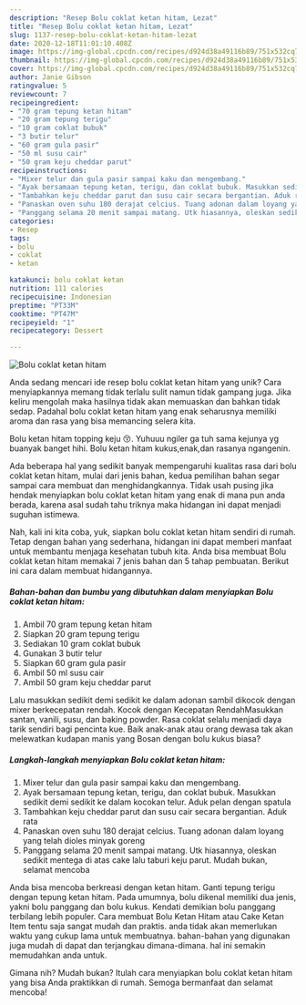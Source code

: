 ```yaml
---
description: "Resep Bolu coklat ketan hitam, Lezat"
title: "Resep Bolu coklat ketan hitam, Lezat"
slug: 1137-resep-bolu-coklat-ketan-hitam-lezat
date: 2020-12-18T11:01:10.408Z
image: https://img-global.cpcdn.com/recipes/d924d38a49116b89/751x532cq70/bolu-coklat-ketan-hitam-foto-resep-utama.jpg
thumbnail: https://img-global.cpcdn.com/recipes/d924d38a49116b89/751x532cq70/bolu-coklat-ketan-hitam-foto-resep-utama.jpg
cover: https://img-global.cpcdn.com/recipes/d924d38a49116b89/751x532cq70/bolu-coklat-ketan-hitam-foto-resep-utama.jpg
author: Janie Gibson
ratingvalue: 5
reviewcount: 7
recipeingredient:
- "70 gram tepung ketan hitam"
- "20 gram tepung terigu"
- "10 gram coklat bubuk"
- "3 butir telur"
- "60 gram gula pasir"
- "50 ml susu cair"
- "50 gram keju cheddar parut"
recipeinstructions:
- "Mixer telur dan gula pasir sampai kaku dan mengembang."
- "Ayak bersamaan tepung ketan, terigu, dan coklat bubuk. Masukkan sedikit demi sedikit ke dalam kocokan telur. Aduk pelan dengan spatula"
- "Tambahkan keju cheddar parut dan susu cair secara bergantian. Aduk rata"
- "Panaskan oven suhu 180 derajat celcius. Tuang adonan dalam loyang yang telah dioles minyak goreng"
- "Panggang selama 20 menit sampai matang. Utk hiasannya, oleskan sedikit mentega di atas cake lalu taburi keju parut. Mudah bukan, selamat mencoba"
categories:
- Resep
tags:
- bolu
- coklat
- ketan

katakunci: bolu coklat ketan 
nutrition: 111 calories
recipecuisine: Indonesian
preptime: "PT33M"
cooktime: "PT47M"
recipeyield: "1"
recipecategory: Dessert

---
```



![Bolu coklat ketan hitam](https://img-global.cpcdn.com/recipes/d924d38a49116b89/751x532cq70/bolu-coklat-ketan-hitam-foto-resep-utama.jpg)

Anda sedang mencari ide resep bolu coklat ketan hitam yang unik? Cara menyiapkannya memang tidak terlalu sulit namun tidak gampang juga. Jika keliru mengolah maka hasilnya tidak akan memuaskan dan bahkan tidak sedap. Padahal bolu coklat ketan hitam yang enak seharusnya memiliki aroma dan rasa yang bisa memancing selera kita.

Bolu ketan hitam topping keju 😚. Yuhuuu ngiler ga tuh sama kejunya yg buanyak banget hihi. Bolu ketan hitam kukus,enak,dan rasanya ngangenin.

Ada beberapa hal yang sedikit banyak mempengaruhi kualitas rasa dari bolu coklat ketan hitam, mulai dari jenis bahan, kedua pemilihan bahan segar sampai cara membuat dan menghidangkannya. Tidak usah pusing jika hendak menyiapkan bolu coklat ketan hitam yang enak di mana pun anda berada, karena asal sudah tahu triknya maka hidangan ini dapat menjadi suguhan istimewa.


Nah, kali ini kita coba, yuk, siapkan bolu coklat ketan hitam sendiri di rumah. Tetap dengan bahan yang sederhana, hidangan ini dapat memberi manfaat untuk membantu menjaga kesehatan tubuh kita. Anda bisa membuat Bolu coklat ketan hitam memakai 7 jenis bahan dan 5 tahap pembuatan. Berikut ini cara dalam membuat hidangannya.

<!--inarticleads1-->

##### Bahan-bahan dan bumbu yang dibutuhkan dalam menyiapkan Bolu coklat ketan hitam:

1. Ambil 70 gram tepung ketan hitam
1. Siapkan 20 gram tepung terigu
1. Sediakan 10 gram coklat bubuk
1. Gunakan 3 butir telur
1. Siapkan 60 gram gula pasir
1. Ambil 50 ml susu cair
1. Ambil 50 gram keju cheddar parut


Lalu masukkan sedikit demi sedikit ke dalam adonan sambil dikocok dengan mixer berkecepatan rendah. Kocok dengan Kecepatan RendahMasukkan santan, vanili, susu, dan baking powder. Rasa coklat selalu menjadi daya tarik sendiri bagi pencinta kue. Baik anak-anak atau orang dewasa tak akan melewatkan kudapan manis yang Bosan dengan bolu kukus biasa? 

<!--inarticleads2-->

##### Langkah-langkah menyiapkan Bolu coklat ketan hitam:

1. Mixer telur dan gula pasir sampai kaku dan mengembang.
1. Ayak bersamaan tepung ketan, terigu, dan coklat bubuk. Masukkan sedikit demi sedikit ke dalam kocokan telur. Aduk pelan dengan spatula
1. Tambahkan keju cheddar parut dan susu cair secara bergantian. Aduk rata
1. Panaskan oven suhu 180 derajat celcius. Tuang adonan dalam loyang yang telah dioles minyak goreng
1. Panggang selama 20 menit sampai matang. Utk hiasannya, oleskan sedikit mentega di atas cake lalu taburi keju parut. Mudah bukan, selamat mencoba


Anda bisa mencoba berkreasi dengan ketan hitam. Ganti tepung terigu dengan tepung ketan hitam. Pada umumnya, bolu dikenal memiliki dua jenis, yakni bolu panggang dan bolu kukus. Kendati demikian bolu panggang terbilang lebih populer. Cara membuat Bolu Ketan Hitam atau Cake Ketan Item tentu saja sangat mudah dan praktis. anda tidak akan memerlukan waktu yang cukup lama untuk membuatnya. bahan-bahan yang digunakan juga mudah di dapat dan terjangkau dimana-dimana. hal ini semakin memudahkan anda untuk. 

Gimana nih? Mudah bukan? Itulah cara menyiapkan bolu coklat ketan hitam yang bisa Anda praktikkan di rumah. Semoga bermanfaat dan selamat mencoba!
